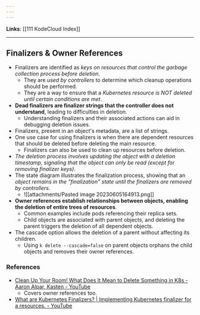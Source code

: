```yaml
---
---
---
```

**Links**: [[111 KodeCloud Index]]

---
## Finalizers & Owner References
- Finalizers are identified as *keys on resources that control the garbage collection process before deletion*. 
	- They are *used by controllers* to determine which cleanup operations should be performed.
	- They are a way to ensure that a *Kubernetes resource is NOT deleted until certain conditions are met*.
- **Dead finalizers are finalizer strings that the controller does not understand**, leading to difficulties in deletion. 
	- Understanding finalizers and their associated actions can aid in debugging deletion issues.
- Finalizers, present in an object's metadata, are a list of strings. 
- One use case for using finalizers is when there are dependent resources that should be deleted before deleting the main resource.
	- Finalizers can also be used to clean up resources before deletion.
- *The deletion process involves updating the object with a deletion timestamp, signaling that the object can only be read (except for removing finalizer keys)*.
- The state diagram illustrates the finalization process, showing that an *object remains in the "finalization" state until the finalizers are removed by controllers*.
	- ![[attachments/Pasted image 20230605164913.png]]
- **Owner references establish relationships between objects, enabling the deletion of entire trees of resources**. 
	- Common examples include pods referencing their replica sets.
	- Child objects are associated with parent objects, and deleting the parent triggers the deletion of all dependent objects.
- The cascade option allows the deletion of a parent without affecting its children.
	- Using `k delete --cascade=false` on parent objects orphans the child objects and removes their owner references.

### References
- [Clean Up Your Room! What Does It Mean to Delete Something in K8s - Aaron Alpar, Kasten - YouTube](https://www.youtube.com/watch?v=F7-ZxWwf4sY) 
	- Covers owner references too.
- [What are Kubernetes Finalizers? | Implementing Kubernetes finalizer for a resources. - YouTube](https://www.youtube.com/watch?v=3HlpWI-D3-M)